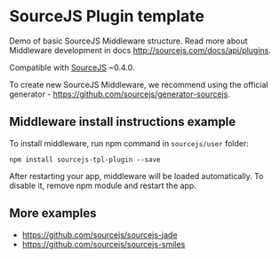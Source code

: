 # SourceJS Plugin template

Demo of basic SourceJS Middleware structure. Read more about Middleware development in docs http://sourcejs.com/docs/api/plugins.

Compatible with [SourceJS](http://sourcejs.com) ~0.4.0.

To create new SourceJS Middleware, we recommend using the official generator - https://github.com/sourcejs/generator-sourcejs.

## Middleware install instructions example

To install middleware, run npm command in `sourcejs/user` folder:

```
npm install sourcejs-tpl-plugin --save
```

After restarting your app, middleware will be loaded automatically. To disable it, remove npm module and restart the app.

## More examples

* https://github.com/sourcejs/sourcejs-jade
* https://github.com/sourcejs/sourcejs-smiles